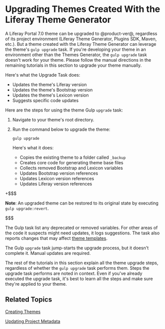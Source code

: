 # Upgrading Themes Created With the Liferay Theme Generator [](id=upgrading-themes-created-with-the-theme-generator)

A Liferay Portal 7.0 theme can be upgraded to @product-ver@, regardless of its 
project environment (Liferay Theme Generator, Plugins SDK, Maven, etc.). But a 
theme created with the Liferay Theme Generator can leverage the theme's 
`gulp upgrade` task. If you're developing your theme in an environment other
than the Themes Generator, the `gulp upgrade` task doesn't work for your theme.
Please follow the manual directions in the remaining tutorials in this section
to upgrade your theme manually. 

Here's what the Upgrade Task does:

- Updates the theme's Liferay version
- Updates the theme's Bootstrap version
- Updates the theme's Lexicon version
- Suggests specific code updates

Here are the steps for using the theme Gulp `upgrade` task:

1.  Navigate to your theme's root directory.

2.  Run the command below to upgrade the theme:

        gulp upgrade

    Here's what it does:

    - Copies the existing theme to a folder called `_backup`
    - Creates core code for generating theme base files
    - Collects removed Bootstrap and Lexicon variables
    - Updates Bootstrap version references
    - Updates Lexicon version references
    - Updates Liferay version references

+$$$

**Note**: An upgraded theme can be restored to its original state by 
executing `gulp upgrade:revert`. 

$$$

The Gulp task list any deprecated or removed variables. For other areas of the 
code it suspects might need updates, it logs suggestions. The task also reports 
changes that may affect 
[theme templates](/develop/tutorials/-/knowledge_base/7-1/updating-theme-templates). 

The Gulp `upgrade` task jump-starts the upgrade process, but it doesn't complete 
it. Manual updates are required. 

The rest of the tutorials in this section explain all the theme upgrade steps, 
regardless of whether the `gulp upgrade` task performs them. Steps the upgrade 
task performs are noted in context. Even if you've already executed the upgrade 
task, it's best to learn all the steps and make sure they're applied to your 
theme. 

## Related Topics [](id=related-topics)

[Creating Themes](/develop/tutorials/-/knowledge_base/7-1/creating-themes)

[Updating Project Metadata](/develop/tutorials/-/knowledge_base/7-1/updating-project-metadata)
